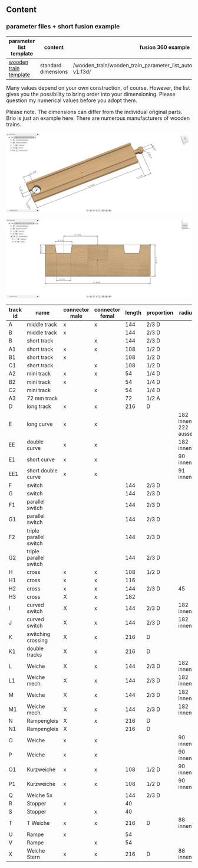 ## Content

### parameter files + short fusion example
| parameter list template | content | 	fusion 360 example |
| ---------- | ---------- | ---------- |
|  [wooden train template](/wooden_train/brio_wooden_train_parameter_list_autodesk_fusion_360.csv/) | standard dimensions | /wooden_train/wooden_train_parameter_list_autodesk_fusion_360_example v1.f3d/  |

Many values depend on your own construction, of course. However, the list gives you the possibility to bring order into your dimensioning.
Please question my numerical values before you adopt them.

Please note. The dimensions can differ from the individual original parts. Brio is just an example here. There are numerous manufacturers of wooden trains.

![wooden train top](/images/brio_wooden_train_parameter_list_autodesk_fusion_360.png)

![wooden train front](/images/brio_wooden_train_parameter_list_autodesk_fusion_360_front.png)

| track id | name            | connector male | connector femal | length | proportion | radius               |
|----------|-----------------|----------------|-----------------|--------|------------|----------------------|
| A        | middle track    | x              | x               | 144    | 2/3 D      |                      |
| B        | middle track    | x              |                 | 144    | 2/3 D      |                      |
| B        | short track     |                | x               | 144    | 2/3 D      |                      |
| A1       | short track     | x              | x               | 108    | 1/2 D      |                      |
| B1       | short track     | x              |                 | 108    | 1/2 D      |                      |
| C1       | short track     |                | x               | 108    | 1/2 D      |                      |
| A2       | mini track      | x              | x               | 54     | 1/4 D      |                      |
| B2       | mini track      | x              |                 | 54     | 1/4 D      |                      |
| C2       | mini track      |                | x               | 54     | 1/4 D      |                      |
| A3       | 72 mm track     |                |                 | 72     | 1/2 A      |                      |
| D        | long track      | x              | x               | 216    | D          |                      |
| E        | long curve      | x              | x               |        |            | 182 innen 222 aussen |
| EE       | double curve    | x              | x               |        |            | 182 innen            |
| E1       | short curve     | x              | x               |        |            | 90 innen             |
| EE1      | short double curve | x              | x               |        |            | 91 innen             |
| F        | switch          |                |                 | 144    | 2/3 D      |                      |
| G        | switch          |                |                 | 144    | 2/3 D      |                      |
| F1       | parallel switch |                |                 | 144    | 2/3 D      |                      |
| G1       | parallel switch |                |                 | 144    | 2/3 D      |                      |
| F2       | triple parallel switch |                |                 | 144    | 2/3 D      |                      |
| G2       | triple parallel switch |                |                 | 144    | 2/3 D      |                      |
| H        | cross           | x              | x               | 108    | 1/2 D      |                      |
| H1       | cross           | x              | x               | 116    |            |                      |
| H2       | cross           | x              | x               | 144    | 2/3 D      | 45                   |
| H3       | cross           | X              | x               | 182    |            |                      |
| I        | curved switch   | X              | x               | 144    | 2/3 D      | 182 innen            |
| J        | curved switch   | X              | x               | 144    | 2/3 D      | 182 innen            |
| K        | switching crossing | X              | x               | 216    | D          |                      |
| K1       | double tracks   | X              | x               | 216    | D          |                      |
| L        | Weiche          | X              | x               | 144    | 2/3 D      | 182 innen            |
| L1       | Weiche mech.    | X              | x               | 144    | 2/3 D      | 182 innen            |
| M        | Weiche          | X              | x               | 144    | 2/3 D      | 182 innen            |
| M1       | Weiche mech.    | X              | x               | 144    | 2/3 D      | 182 innen            |
| N        | Rampengleis     | X              | x               | 216    | D          |                      |
| N1       | Rampengleis     | X              |                 | 216    | D          |                      |
| O        | Weiche          | x              | x               |        |            | 90 innen             |
| P        | Weiche          | x              | x               |        |            | 90 innen             |
| O1       | Kurzweiche      | x              | x               | 108    | 1/2 D      | 90 innen             |
| P1       | Kurzweiche      | x              | x               | 108    | 1/2 D      | 90 innen             |
| Q        | Weiche 5x       |                |                 | 144    | 2/3 D      |                      |
| R        | Stopper         | x              |                 | 40     |            |                      |
| S        | Stopper         |                | x               | 40     |            |                      |
| T        | T Weiche        | x              | x               | 216    | D          | 88 innen             |
| U        | Rampe           | x              |                 | 54     |            |                      |
| V        | Rampe           |                | x               | 54     |            |                      |
| X        | Weiche Stern    | x              | x               | 216    | D          | 88 innen             |
